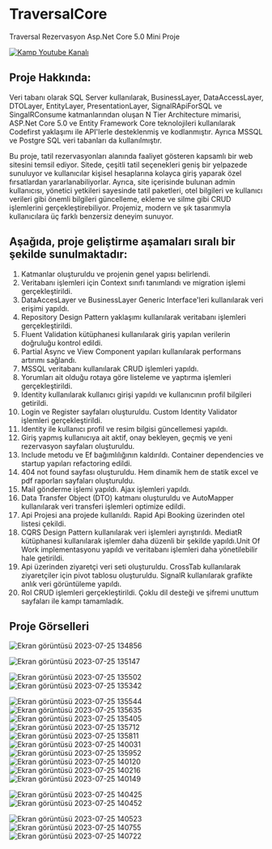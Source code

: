 # TraversalCore
Traversal Rezervasyon Asp.Net Core 5.0 Mini Proje 

[![Kamp Youtube Kanalı](https://img.shields.io/badge/Kamp%20Youtube%20Kanalı-izlemek%20için%20tıklayın-red)](https://www.youtube.com/playlist?list=PLKnjBHu2xXNMK5MBogdXmsXVi3K_eEZT5)

## Proje Hakkında: 
Veri tabanı olarak SQL Server kullanılarak, BusinessLayer, DataAccessLayer, DTOLayer, EntityLayer, PresentationLayer, SignalRApiForSQL ve SingalRConsume katmanlarından oluşan N Tier Architecture mimarisi, ASP.Net Core 5.0 ve Entity Framework Core teknolojileri kullanılarak Codefirst yaklaşımı ile API'lerle desteklenmiş ve kodlanmıştır. Ayrıca MSSQL ve Postgre SQL veri tabanları da kullanılmıştır.

 Bu proje, tatil rezervasyonları alanında faaliyet gösteren kapsamlı bir web sitesini temsil ediyor. Sitede, çeşitli tatil seçenekleri geniş bir yelpazede sunuluyor ve kullanıcılar kişisel hesaplarına kolayca giriş yaparak özel fırsatlardan yararlanabiliyorlar. Ayrıca, site içerisinde bulunan admin kullanıcısı, yönetici yetkileri sayesinde tatil paketleri, otel bilgileri ve kullanıcı verileri gibi önemli bilgileri güncelleme, ekleme ve silme gibi CRUD işlemlerini gerçekleştirebiliyor. Projemiz, modern ve şık tasarımıyla kullanıcılara üç farklı benzersiz deneyim sunuyor.

## Aşağıda, proje geliştirme aşamaları sıralı bir şekilde sunulmaktadır:

1. Katmanlar oluşturuldu ve projenin genel yapısı belirlendi.
2. Veritabanı işlemleri için Context sınıfı tanımlandı ve migration işlemi gerçekleştirildi.
3. DataAccesLayer ve BusinessLayer Generic Interface'leri kullanılarak veri erişimi yapıldı.
4. Repository Design Pattern yaklaşımı kullanılarak veritabanı işlemleri gerçekleştirildi.
5. Fluent Validation kütüphanesi kullanılarak giriş yapılan verilerin doğruluğu kontrol edildi.
6. Partial Async ve View Component yapıları kullanılarak performans artırımı sağlandı.
7. MSSQL veritabanı kullanılarak CRUD işlemleri yapıldı.
8. Yorumları ait olduğu rotaya göre listeleme ve yaptırma işlemleri gerçekleştirildi.
9. Identity kullanılarak kullanıcı girişi yapıldı ve kullanıcının profil bilgileri getirildi.
10. Login ve Register sayfaları oluşturuldu. Custom Identity Validator işlemleri gerçekleştirildi.
11. Identity ile kullanıcı profil ve resim bilgisi güncellemesi yapıldı.
12. Giriş yapmış kullanıcıya ait aktif, onay bekleyen, geçmiş ve yeni rezervasyon sayfaları oluşturuldu.
13. Include metodu ve Ef bağımlılığının kaldırıldı. Container dependencies ve startup yapıları refactoring edildi.
14. 404 not found sayfası oluşturuldu. Hem dinamik hem de statik excel ve pdf raporları sayfaları oluşturuldu.
15. Mail gönderme işlemi yapıldı. Ajax işlemleri yapıldı.
16. Data Transfer Object (DTO) katmanı oluşturuldu ve AutoMapper kullanılarak veri transferi işlemleri optimize edildi.
17. Api Projesi ana projede kullanıldı. Rapid Api Booking üzerinden otel listesi çekildi.
18. CQRS Design Pattern kullanılarak veri işlemleri ayrıştırıldı. MediatR kütüphanesi kullanılarak işlemler daha düzenli bir şekilde yapıldı.Unit Of Work implementasyonu yapıldı ve veritabanı işlemleri daha yönetilebilir hale getirildi.
19. Api üzerinden ziyaretçi veri seti oluşturuldu. CrossTab kullanılarak ziyaretçiler için pivot tablosu oluşturuldu. SignalR kullanılarak grafikte anlık veri görüntüleme yapıldı.
20. Rol CRUD işlemleri gerçekleştirildi. Çoklu dil desteği ve şifremi unuttum sayfaları ile kampı tamamladık.

## Proje Görselleri
![Ekran görüntüsü 2023-07-25 134856](https://github.com/nisasubozkurt/TraversalCore/assets/95681404/c8ca56a6-3e3a-44af-b042-6a5d355e1fb7)

![Ekran görüntüsü 2023-07-25 135147](https://github.com/nisasubozkurt/TraversalCore/assets/95681404/3fcdeedf-d7b6-4f66-9017-cdd0c3938449)

![Ekran görüntüsü 2023-07-25 135502](https://github.com/nisasubozkurt/TraversalCore/assets/95681404/534db256-9c06-4e4b-901f-f416e97bec93)
![Ekran görüntüsü 2023-07-25 135342](https://github.com/nisasubozkurt/TraversalCore/assets/95681404/57ec41f8-e760-4698-a47c-28184cde9ce3)

![Ekran görüntüsü 2023-07-25 135544](https://github.com/nisasubozkurt/TraversalCore/assets/95681404/887914e7-c522-4757-aad3-91cb21d32427)
![Ekran görüntüsü 2023-07-25 135635](https://github.com/nisasubozkurt/TraversalCore/assets/95681404/1a8fb9ed-dfa6-4f37-901a-9d398e491fc4)
![Ekran görüntüsü 2023-07-25 135405](https://github.com/nisasubozkurt/TraversalCore/assets/95681404/efb51925-10c7-49e9-95ee-43c5392bbea2)
![Ekran görüntüsü 2023-07-25 135712](https://github.com/nisasubozkurt/TraversalCore/assets/95681404/bc4e0eb8-88a8-42d4-b9dd-8a41aec406ad)
![Ekran görüntüsü 2023-07-25 135811](https://github.com/nisasubozkurt/TraversalCore/assets/95681404/e8092512-0a3c-45fc-92f4-a5443446ab7f)
![Ekran görüntüsü 2023-07-25 140031](https://github.com/nisasubozkurt/TraversalCore/assets/95681404/2751cfb5-4121-46e6-a36f-ecd090007cd6)
![Ekran görüntüsü 2023-07-25 135952](https://github.com/nisasubozkurt/TraversalCore/assets/95681404/8fccffb1-9817-4f2a-97d3-9e6f382674b6)
![Ekran görüntüsü 2023-07-25 140120](https://github.com/nisasubozkurt/TraversalCore/assets/95681404/d76f8f8b-c09f-41f6-9a1b-9e43ddd51d21)
![Ekran görüntüsü 2023-07-25 140216](https://github.com/nisasubozkurt/TraversalCore/assets/95681404/f427eedc-3cef-4a17-9a3b-ebe14c67aa41)
![Ekran görüntüsü 2023-07-25 140149](https://github.com/nisasubozkurt/TraversalCore/assets/95681404/c7950814-1675-4ab2-a113-baf89d564412)

![Ekran görüntüsü 2023-07-25 140425](https://github.com/nisasubozkurt/TraversalCore/assets/95681404/391602eb-f097-40cd-8476-3930bfb5f23a)
![Ekran görüntüsü 2023-07-25 140452](https://github.com/nisasubozkurt/TraversalCore/assets/95681404/37495d13-20ef-4139-b32b-38af071407fe)

![Ekran görüntüsü 2023-07-25 140523](https://github.com/nisasubozkurt/TraversalCore/assets/95681404/0e6c0263-ba7e-4a1f-ac6d-f050fb09db7b)
![Ekran görüntüsü 2023-07-25 140755](https://github.com/nisasubozkurt/TraversalCore/assets/95681404/669f1326-70e0-47d0-84c3-c7212ed8d9bf)
![Ekran görüntüsü 2023-07-25 140722](https://github.com/nisasubozkurt/TraversalCore/assets/95681404/b46e975e-402f-4959-8a3a-6d789360866c)

